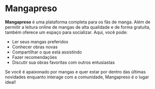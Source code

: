 # Mangapreso

**Mangapreso** é uma plataforma completa para os fãs de manga. Além de permitir a leitura online de mangas de alta qualidade e de forma gratuita, também oferece um espaço para socializar. Aqui, você pode:

- Ler seus mangas preferidos
- Conhecer obras novas
- Compartilhar o que está assistindo
- Fazer recomendações
- Discutir sua obras favoritas com outros entusiastas

Se você é apaixonado por mangas e quer estar por dentro das últimas novidades enquanto interage com a comunidade, Mangapreso é o lugar ideal!
